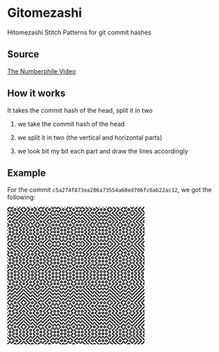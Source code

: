 # Gitomezashi

Hitomezashi Stitch Patterns for git commit hashes

## Source

[The Numberphile Video](https://www.youtube.com/watch?v=JbfhzlMk2eY)

## How it works

It takes the commit hash of the head, split it in two

1. we take the commit hash of the head

2. we split it in two (the vertical and horizontal parts)

3. we look bit my bit each part and draw the lines accordingly

## Example

For the commit `c5a274f873ea206a73554a60ed706fc6ab22ac12`, we got the following:

![Stitch](./commit.png)

